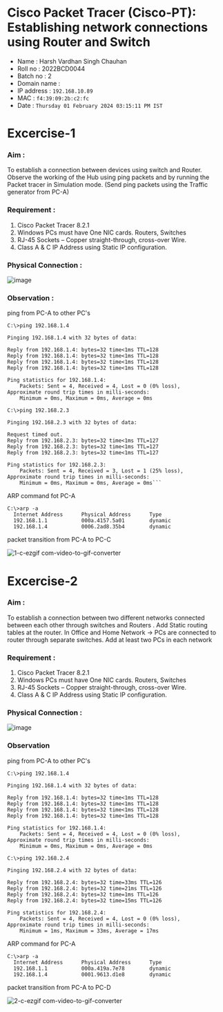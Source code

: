 # Cisco Packet Tracer (Cisco-PT): Establishing network connections using Router and Switch
- Name : Harsh Vardhan Singh Chauhan
- Roll no : 2022BCD0044
- Batch no : 2
- Domain name : 
- IP address : `192.168.10.89`
- MAC : `f4:39:09:2b:c2:fc`
- Date : `Thursday 01 February 2024 03:15:11 PM IST`

# Excercise-1
### Aim :
To establish a connection between devices using switch and Router. Observe the working of the Hub using ping packets and by running the Packet tracer in Simulation mode. (Send ping packets using the Traffic generator from PC-A)
### Requirement :
1) Cisco Packet Tracer 8.2.1
2) Windows PCs must have One NIC cards. Routers, Switches
3) RJ-45 Sockets – Copper straight-through, cross-over Wire.
4) Class A & C IP Address using Static IP configuration.
### Physical Connection :
![image](https://github.com/Harshtherocking/Computer-Networks-ICS-224/assets/65885345/269ea192-a8af-4d74-a4d6-5f4f7f228b99)

### Observation :
ping from PC-A to other PC's
```console
C:\>ping 192.168.1.4

Pinging 192.168.1.4 with 32 bytes of data:

Reply from 192.168.1.4: bytes=32 time<1ms TTL=128
Reply from 192.168.1.4: bytes=32 time<1ms TTL=128
Reply from 192.168.1.4: bytes=32 time<1ms TTL=128
Reply from 192.168.1.4: bytes=32 time<1ms TTL=128

Ping statistics for 192.168.1.4:
    Packets: Sent = 4, Received = 4, Lost = 0 (0% loss),
Approximate round trip times in milli-seconds:
    Minimum = 0ms, Maximum = 0ms, Average = 0ms
```
```console
C:\>ping 192.168.2.3

Pinging 192.168.2.3 with 32 bytes of data:

Request timed out.
Reply from 192.168.2.3: bytes=32 time<1ms TTL=127
Reply from 192.168.2.3: bytes=32 time<1ms TTL=127
Reply from 192.168.2.3: bytes=32 time<1ms TTL=127

Ping statistics for 192.168.2.3:
    Packets: Sent = 4, Received = 3, Lost = 1 (25% loss),
Approximate round trip times in milli-seconds:
    Minimum = 0ms, Maximum = 0ms, Average = 0ms```
```
ARP command fot PC-A
```console
C:\>arp -a
  Internet Address      Physical Address      Type
  192.168.1.1           000a.4157.5a01        dynamic
  192.168.1.4           0006.2ad8.35b4        dynamic
```
packet transition from PC-A to PC-C

![1-c-ezgif com-video-to-gif-converter](https://github.com/Harshtherocking/Computer-Networks-ICS-224/assets/65885345/7e7e42b2-ce9c-4886-b129-f971d7396558)



# Excercise-2
### Aim : 
To establish a connection between two different networks connected between each other through switches and Routers . Add Static routing tables at the router. In Office and Home Network → PCs are connected to router through separate switches. Add at least two PCs in each network
### Requirement :
1) Cisco Packet Tracer 8.2.1
2) Windows PCs must have One NIC cards. Routers, Switches
3) RJ-45 Sockets – Copper straight-through, cross-over Wire.
4) Class A & C IP Address using Static IP configuration.
### Physical Connection :
![image](https://github.com/Harshtherocking/Computer-Networks-ICS-224/assets/65885345/6da5ca7d-54d6-47e7-afca-4d8f23d1c31b)
### Observation
ping from PC-A to other PC's
```console
C:\>ping 192.168.1.4

Pinging 192.168.1.4 with 32 bytes of data:

Reply from 192.168.1.4: bytes=32 time<1ms TTL=128
Reply from 192.168.1.4: bytes=32 time<1ms TTL=128
Reply from 192.168.1.4: bytes=32 time<1ms TTL=128
Reply from 192.168.1.4: bytes=32 time<1ms TTL=128

Ping statistics for 192.168.1.4:
    Packets: Sent = 4, Received = 4, Lost = 0 (0% loss),
Approximate round trip times in milli-seconds:
    Minimum = 0ms, Maximum = 0ms, Average = 0ms
```
``` console
C:\>ping 192.168.2.4

Pinging 192.168.2.4 with 32 bytes of data:

Reply from 192.168.2.4: bytes=32 time=33ms TTL=126
Reply from 192.168.2.4: bytes=32 time=21ms TTL=126
Reply from 192.168.2.4: bytes=32 time=1ms TTL=126
Reply from 192.168.2.4: bytes=32 time=15ms TTL=126

Ping statistics for 192.168.2.4:
    Packets: Sent = 4, Received = 4, Lost = 0 (0% loss),
Approximate round trip times in milli-seconds:
    Minimum = 1ms, Maximum = 33ms, Average = 17ms
```
ARP command for PC-A
```console
C:\>arp -a
  Internet Address      Physical Address      Type
  192.168.1.1           000a.419a.7e78        dynamic
  192.168.1.4           0001.9613.d1e8        dynamic
```
packet transition from PC-A to PC-D

![2-c-ezgif com-video-to-gif-converter](https://github.com/Harshtherocking/Computer-Networks-ICS-224/assets/65885345/6b2aad2e-788d-439d-b5e4-fbf634b206df)
